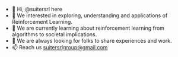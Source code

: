 - 👋 Hi, @suitersrl here
- 👀 We interested in exploring, understanding and applications of Reinforcement Learning.
- 🌱 We are currently learning about reinforcement learning from algorithms to societal implications.
- 💞️ We are always looking for folks to share experiences and work.
- 📫 Reach us suitersrlgroup@gmail.com

<!---
suitersrl/suitersrl is a ✨ special ✨ repository because its `README.md` (this file) appears on our GitHub profile.
You can click the Preview link to take a look at your changes.
--->
